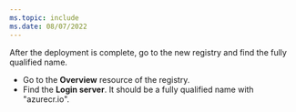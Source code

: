 ```yaml
---
ms.topic: include
ms.date: 08/07/2022
---
```


After the deployment is complete, go to the new registry and find the fully qualified name.

* Go to the **Overview** resource of the registry.
* Find the **Login server**. It should be a fully qualified name with "azurecr.io".
